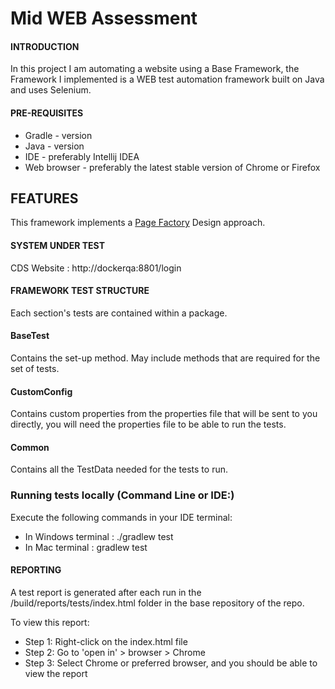 # Mid WEB Assessment

#### INTRODUCTION

In this project I am automating a website using a Base Framework, the Framework I implemented is a WEB test automation 
framework built on Java and uses Selenium.

#### PRE-REQUISITES
* Gradle - version
* Java - version
* IDE - preferably Intellij IDEA
* Web browser - preferably the latest stable version of Chrome or Firefox

## FEATURES ##
This framework implements a [Page Factory](https://github.com/SeleniumHQ/selenium/wiki/PageFactory) Design approach.

#### SYSTEM UNDER TEST
CDS Website : http://dockerqa:8801/login

#### FRAMEWORK TEST STRUCTURE
Each section's tests are contained within a package.

#### BaseTest
Contains the set-up method. May include methods that are required for the set of tests.
#### CustomConfig
Contains custom properties from the properties file that will be sent to you directly, you will need the properties file 
to be able to run the tests.
#### Common
Contains all the TestData needed for the tests to run.

### Running tests locally (Command Line or IDE:) ###
Execute the following commands in your IDE terminal:
* In Windows terminal : ./gradlew test
* In Mac terminal : gradlew test

#### REPORTING
A test report is generated after each run in the /build/reports/tests/index.html folder in the base repository of the repo.

To view this report:
* Step 1: Right-click on the index.html file
* Step 2: Go to 'open in' > browser > Chrome
* Step 3: Select Chrome or preferred browser, and you should be able to view the report